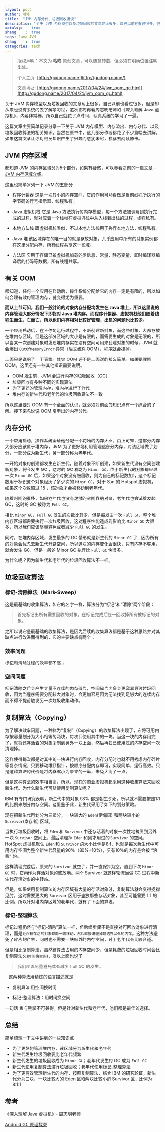 ```yaml
---
layout: post
author: 咕咚
title:  "JVM 内存分代、垃圾回收漫谈"
description: "关于 JVM 内存模型以及垃圾回收的文章网上很多，自己以前也看过很多，但是却从来也没有系统的去了解学习过，这次正巧再看周志明老师的《深入理解 Java 虚拟机》，内容非常棒，所以自己就花了点时间，认真系统的学习了一遍。"
catalog:    true
shang    :  true
tags: Java JVM
shang    :  true
categories: tech 
---
```



> 版权声明：本文为 **咕咚** 原创文章，可以随意转载，但必须在明确位置注明出处。
>
> 个人主页: [http://gudong.name](http://gudong.name/)
>
> 文章地址: [http://gudong.name/2017/04/24/jvm_oom_gc.html](http://gudong.name/2017/04/24/jvm_oom_gc.html)

关于 JVM 内存模型以及垃圾回收的文章网上很多，自己以前也看过很多，但是却从来也没有系统的去了解学习过，这次正巧再看周志明老师的《深入理解 Java 虚拟机》，内容非常棒，所以自己就花了点时间，认真系统的学习了一遍。

这篇文章主要简单记录分享一下关于 JVM 内存模型、内存溢出、内存分代、以及垃圾回收算法的相关知识。当然在原书中，这几部分作者都花了不少篇幅去讲解。如果这篇文章让你对相关知识产生了兴趣而意犹未尽，推荐去阅读原书。

## JVM 内存区域

都知道 JVM 的内存区域分为5个部分，如果有疑惑，可以参看之前的一篇文章 - [JVM 内存区域介绍](http://www.jianshu.com/p/c0349601a75c)。

这里也简单罗列一下 JVM 的五部分

- 程序计数器 
这是一块较小的内存空间，它的作用可以看做是当前线程所执行的字节码的行号指示器，线程私有。

- Java 虚拟机栈
它是 Java 方法执行的内存模型，每一个方法被调用到执行完成的过程，就对应着一个栈帧在虚拟机栈中从入栈到出栈的过程，线程私有。

- 本地方法栈
跟虚拟机栈类似，不过本地方法栈用于执行本地方法，线程私有。

- Java 堆
该区域存在的唯一目的就是存放对象，几乎应用中所有的对象实例都在这里分配内存，所有线程共享这一区域。

- 方法区
它用于存储已被虚拟机加载的类信息、常量、静态变量、即时编译器编译后的代码等数据，所有线程共享。

## 有关 OOM 

都知道，任何一个应用在启动后，操作系统分配给它的内存一定是有限的，所以如何合理有效的管理内存，就变得尤为重要。

**而从上节可知，我们一般讨论的对象内存分配均发生在 Java 堆上，所以这里说的内存管理大部分情况下即指对 Java 堆内存。而程序计数器、虚拟机栈他们随着线程生而生，亡而亡，所以他们内存相对比较好管理，出现的问题也比较少。**

一个应用启动后，在不停的运行过程中，不断创建新对象，而这些对象，大都存放在堆内存区域，但是这部分区域的大小是有限的，而需要生成的对象是无限的，所以当某一次创建对象时发现堆内存实在没有空间可用来创建对象的时候，JVM 就会爆出 `OutOfMemoryError`
 异常（后文统称 OOM），程序就会挂掉。

上面只是说明了一下表象。其实 OOM 远不是上面说的那么简单。如果要理解 OOM，这里还有一些其他知识需要说明。

- OOM 发生前，JVM 会进行内存的垃圾回收（GC）
- 垃圾回收有多种不同的实现算法
- 为了更好的管理内存，堆内存进行了分代
- 堆内存的新生代和老年代的垃圾回收算法不一致

所以这里要对 OOM 有一个全面的认识，就必须对前面的知识点有一个综合的了解。接下来先说说 OOM 引申出的内存分代。

## 内存分代 

一个应用启动，操作系统会给他分配一个初始的内存大小，由上可知，这部分内存大部分应该属于堆内存，JVM 为了更好地利用管理这部分内存，对该区域做了划分，一部分成为新生代，另一部分称为老年代。

一开始对象的创建都发生在新生代，随着对象不断创建，如果新生代没有空间创建新对象，将会发生 GC ，这时的 GC 称之为 `Minor GC`，位于新生代的对象每经过一次 `Minor GC` 后，如果这个对象没有被回收，则为自己的标记数加1，这个标记数用于标识这个对象经历了多少次的 `Minor GC`，对于 Sun 的 Hotspot 虚拟机，如果这个次数超过 15 ，该对象才会被移动到老年代。

随着时间的推移，如果老年代也没有足够的空间容纳对象，老年代也会试着发起 GC，这时的 GC 被称为 `Full GC`。

相比 `Minor GC`，`Full GC` 发生的次数比较少，但是每发生一次 `Full GC`，整个堆内存区域都需要执行一次垃圾回收，这对程序性能造成的影响比 `Minor GC` 大很多，所以我们应该尽量避免或者减少 `Full GC` 的发生。

同时，在堆内存区域，发生最多的 GC 情形就是新生代的 `Minor GC` 了，因为所有的对象会优先去新生代开辟空间，所以这块的内存变化会很快，只有内存不够用，就会发生 GC，但是一般的 Minor GC 执行比 `Full GC` 快很多。

为什么呢？因为新生代和老年代的垃圾回收算法不一样。

## 垃圾回收算法

### 标记-清除算法（Mark-Sweep）

这是最基础的收集算法，如它的名字一样，算法分为“标记”和“清除”两个阶段：

> 首先标记出所有需要回收的对象，在标记完成后统一回收掉所有被标记的对象。

之所以说它是最基础的收集算法，是因为后续的收集算法都是基于这种思路并对其缺点进行改进而得到的，它的主要缺点有两个：
### 效率问题
标记和清除过程的效率都不高；
### 空间问题
标记清除之后会产生大量不连续的内存碎片，空间碎片太多会更容易导致垃圾回收，因为当程序需要分配较大对象时，会更加容易因为无法找到足够大的连续内存而不得不提前触发另一次垃圾收集动作。

## 复制算法（Copying）

为了解决效率问题，一种称为“复制”（Copying）的收集算法出现了，它将可用内存按容量划分为大小相等的两块，每次只使用其中的一块。当这一块的内存用完了，就将还存活着的对象复制到另外一块上面，然后再把已使用过的内存空间一次清理掉。

这样使得每次都是对其中的一块进行内存回收，内存分配时也就不用考虑内存碎片等复杂情况，只要移动堆顶指针，按顺序分配内存即可，实现简单，运行高效。只是这种算法的代价是将内存缩小为原来的一半，未免太高了一点。

但是这种算法的效率相当高，所以，现在的商业虚拟机都采用这种收集算法来回收新生代。为什么新生代可以使用复制算法呢？

IBM 有专门研究表明，新生代中的对象 98% 都是朝生夕死，所以就不需要按照1:1的比例来划分内存空间。这里鉴于此，新生代采用了如下的划分策略。

现在把新生代再划分为三部分，一块较大的 `Eden`(伊甸园) 和两块较小的 `Survivor`(幸存者)  区域。

当执行垃圾回收时，将 `Eden` 和 `Survivor` 中还存活着的对象一次性地拷贝到另外一块 `Survivor` 空间上，最后清理掉 `Eden` 和刚才用过的 `Survivor` 的空间。HotSpot 虚拟机默认 `Eden` 和 `Survivor`
 的大小比例是8∶1，也就是每次新生代中可用内存空间为整个新生代容量的90%（80%+10%），只有10%的内存是会被 “浪费” 的。

这样清理完成后，原来的 `Survivor` 就空了，并一直保持为空，直到下次 `Minor GC` 时，它再作为存活对象的盛放地。两个 Survivor 就这样轮流当做 GC 过程中新生代存活对象的中转站。

但是，如果使用复制算法的内存区域有大量的存活对象时，复制算法就会变得捉襟见肘，这时需要更大的 `Survivor` 区用于盛放那些存活对象，甚至可能需要 1:1 的比例。所以针对堆内存区域的老年代，就有了下面的算法。

### 标记-整理算法

标记过程仍然与“标记-清除”算法一样，但后续步骤不是直接对可回收对象进行清理，而是`让所有存活的对象都向一端移动，然后直接清理掉端边界以外的内存`。这种方法避免了碎片的产生，同时也不需要一块额外的内存空间，对于老年代会比较合适。

但是相比复制算法，虽然该算法占用的内存空间少，但是耗费的垃圾回收时间会比复制算法久(`时间换空间`)，所以上面也说了

> 我们应该尽量避免或者减少 Full GC 的发生。

   这两种算法用精炼的语言描述就是

- 复制算法:用空间换时间


- 标记-整理算法：用时间换空间

一句话 鱼与熊掌不可兼得，但是针对新生代和老年代，他们都是最佳的选择。

## 总结

简单梳理一下文中讲到的一些知识点

- 为了更好的管理堆内存，该区域分为新生代和老年代
- 新生代发生垃圾回收要比老年代频繁
- 新生代发生的垃圾回收成为 `Minor GC`；老年代发生的 GC 成为 `Full GC`
- 新生代使用[复制算法](#复制算法（Copying）)进行垃圾回收；老年代使用[标记-整理算法](#标记-整理算法)
- 为了更高效管理新生代的内存，按照复制算法，结合 IBM 的研究论证，新生代分为三块，一块比较大的 Eden 区和两块比较小的 Survivor 区，比例为 8:1:1

## 参考

《深入理解 Java 虚拟机》- 周志明老师

[Android GC 原理探究](https://mp.weixin.qq.com/s/CUU3Ml394H_fkabhNNX32Q)